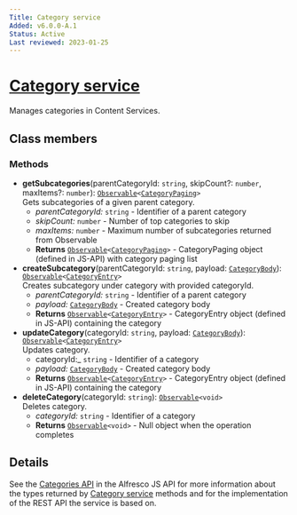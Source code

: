 ```yaml
---
Title: Category service
Added: v6.0.0-A.1
Status: Active
Last reviewed: 2023-01-25
---
```


# [Category service](../../../lib/content-services/src/lib/category/services/category.service.ts "Defined in category.service.ts")

Manages categories in Content Services.

## Class members

### Methods

-   **getSubcategories**(parentCategoryId: `string`, skipCount?: `number`, maxItems?: `number`): [`Observable`](http://reactivex.io/documentation/observable.html)`<`[`CategoryPaging`](https://github.com/Alfresco/alfresco-js-api/blob/master/src/api/content-rest-api/docs/CategoryPaging.md)`>`<br/>
    Gets subcategories of a given parent category.
    -   _parentCategoryId:_ `string`  - Identifier of a parent category
    -   _skipCount:_ `number`  - Number of top categories to skip
    -   _maxItems:_ `number`  - Maximum number of subcategories returned from Observable
    -   **Returns** [`Observable`](http://reactivex.io/documentation/observable.html)`<`[`CategoryPaging`](https://github.com/Alfresco/alfresco-js-api/blob/master/src/api/content-rest-api/docs/CategoryPaging.md)`>` - CategoryPaging object (defined in JS-API) with category paging list
-   **createSubcategory**(parentCategoryId: `string`, payload: [`CategoryBody`](https://github.com/Alfresco/alfresco-js-api/blob/master/src/api/content-rest-api/docs/CategoryBody.md)): [`Observable`](http://reactivex.io/documentation/observable.html)`<`[`CategoryEntry`](https://github.com/Alfresco/alfresco-js-api/blob/master/src/api/content-rest-api/docs/CategoryEntry.md)`>`<br/>
    Creates subcategory under category with provided categoryId.
    -   _parentCategoryId:_ `string`  - Identifier of a parent category
    -   _payload:_ [`CategoryBody`](https://github.com/Alfresco/alfresco-js-api/blob/master/src/api/content-rest-api/docs/CategoryBody.md)  - Created category body
    -   **Returns** [`Observable`](http://reactivex.io/documentation/observable.html)`<`[`CategoryEntry`](https://github.com/Alfresco/alfresco-js-api/blob/master/src/api/content-rest-api/docs/CategoryEntry.md)`>` - CategoryEntry object (defined in JS-API) containing the category
-   **updateCategory**(categoryId: `string`, payload: [`CategoryBody`](https://github.com/Alfresco/alfresco-js-api/blob/master/src/api/content-rest-api/docs/CategoryBody.md)): [`Observable`](http://reactivex.io/documentation/observable.html)`<`[`CategoryEntry`](https://github.com/Alfresco/alfresco-js-api/blob/master/src/api/content-rest-api/docs/CategoryEntry.md)`>`<br/>
    Updates category.
    -   categoryId:_ `string`  - Identifier of a category
    -   _payload:_ [`CategoryBody`](https://github.com/Alfresco/alfresco-js-api/blob/master/src/api/content-rest-api/docs/CategoryBody.md)  - Created category body
    -   **Returns** [`Observable`](http://reactivex.io/documentation/observable.html)`<`[`CategoryEntry`](https://github.com/Alfresco/alfresco-js-api/blob/master/src/api/content-rest-api/docs/CategoryEntry.md)`>` - CategoryEntry object (defined in JS-API) containing the category
-   **deleteCategory**(categoryId: `string`): [`Observable`](http://reactivex.io/documentation/observable.html)`<void>`<br/>
    Deletes category.
    -   _categoryId:_ `string`  - Identifier of a category
    -   **Returns** [`Observable`](http://reactivex.io/documentation/observable.html)`<void>` - Null object when the operation completes

## Details

See the
[Categories API](https://github.com/Alfresco/alfresco-js-api/blob/master/src/api/content-rest-api/docs/CategoriesApi.md)
in the Alfresco JS API for more information about the types returned by [Category
service](category.service.md) methods and for the implementation of the REST API the service is
based on.
